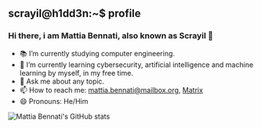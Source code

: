 ## scrayil@h1dd3n:~$ profile

### Hi there, i am Mattia Bennati, also known as Scrayil 👋

<!--
**Scrayil/Scrayil** is a ✨ _special_ ✨ repository because its `README.md` (this file) appears on your GitHub profile.
-->

- 📚 I’m currently studying computer engineering.
- 🌱 I’m currently learning cybersecurity, artificial intelligence and machine learning by myself, in my free time.
- 💬 Ask me about any topic.
- 📫 How to reach me: [mattia.bennati@mailbox.org](mailto:mattia.bennati@mailbox.org), [Matrix](https://matrix.to/#/@scrayil:matrix.org)
- 😄 Pronouns: He/Him

<!-- &ivate=true&count_private=true&show_icons=true -->
![Mattia Bennati's GitHub stats](https://github-readme-stats.vercel.app/api?username=Scrayil&theme=onedark&ivate=true&count_private=true&show_icons=true)
